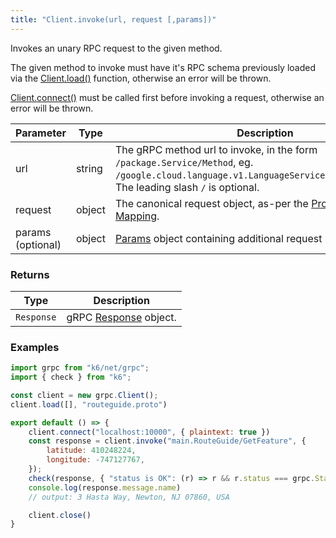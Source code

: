 ```yaml
---
title: "Client.invoke(url, request [,params])"
---
```


Invokes an unary RPC request to the given method.

The given method to invoke must have it's RPC schema previously loaded via the [Client.load()](/javascript-api/k6-grpc/client/client-load-importpaths----protofiles) function, otherwise an
error will be thrown.

[Client.connect()](/javascript-api/k6-grpc/client/client-connect-address-params) must be called first before invoking a request, otherwise an error will be thrown.

| Parameter | Type | Description |
|-----------|------|-------------|
| url | string | The gRPC method url to invoke, in the form `/package.Service/Method`, eg. `/google.cloud.language.v1.LanguageService/AnalyzeSentiment`. The leading slash `/` is optional. |
| request | object | The canonical request object, as-per the [Protobuf JSON Mapping](https://developers.google.com/protocol-buffers/docs/proto3#json). |
| params (optional) | object | [Params](/javascript-api/k6-grpc/params) object containing additional request parameters.

### Returns

| Type | Description |
|------|-------------|
| `Response` | gRPC [Response](/javascript-api/k6-grpc/response) object. |

### Examples

<div class="code-group" data-props='{"labels": ["Simple example"], "lineNumbers": [true]}'>

```js
import grpc from "k6/net/grpc";
import { check } from "k6";

const client = new grpc.Client();
client.load([], "routeguide.proto")

export default () => {
    client.connect("localhost:10000", { plaintext: true })
    const response = client.invoke("main.RouteGuide/GetFeature", {
        latitude: 410248224,
        longitude: -747127767,
    });
    check(response, { "status is OK": (r) => r && r.status === grpc.StatusOK });
    console.log(response.message.name)
    // output: 3 Hasta Way, Newton, NJ 07860, USA

    client.close()
}
```

</div>

